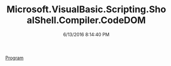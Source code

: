 ﻿---
title: Microsoft.VisualBasic.Scripting.ShoalShell.Compiler.CodeDOM
date: 6/13/2016 8:14:40 PM
---

[Program](T-Microsoft.VisualBasic.Scripting.ShoalShell.Compiler.CodeDOM.Program.html)
